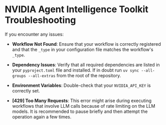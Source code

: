 <!--
SPDX-FileCopyrightText: Copyright (c) 2025, NVIDIA CORPORATION & AFFILIATES. All rights reserved.
SPDX-License-Identifier: Apache-2.0

Licensed under the Apache License, Version 2.0 (the "License");
you may not use this file except in compliance with the License.
You may obtain a copy of the License at

http://www.apache.org/licenses/LICENSE-2.0

Unless required by applicable law or agreed to in writing, software
distributed under the License is distributed on an "AS IS" BASIS,
WITHOUT WARRANTIES OR CONDITIONS OF ANY KIND, either express or implied.
See the License for the specific language governing permissions and
limitations under the License.
-->

# NVIDIA Agent Intelligence Toolkit Troubleshooting

If you encounter any issues:

- **Workflow Not Found**: Ensure that your workflow is correctly registered and that the `_type` in your configuration file matches the workflow's `_type`.

- **Dependency Issues**: Verify that all required dependencies are listed in your `pyproject.toml` file and installed. If in doubt run `uv sync --all-groups --all-extras` from the root of the repository.

- **Environment Variables**: Double-check that your `NVIDIA_API_KEY` is correctly set.

- **[429] Too Many Requests**: This error might arise during executing workflows that involve LLM calls because of rate limiting on the LLM models. It is recommended to pause briefly and then attempt the operation again a few times.
